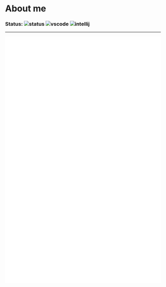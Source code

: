 # About me

### Status: ![status](https://api.statusbadges.me/badge/status/176052440070750210) ![vscode](https://api.statusbadges.me/badge/vscode/176052440070750210) ![intellij](https://api.statusbadges.me/badge/intellij/176052440070750210)
---
![Metrics](https://github.com/OpticFusion1/OpticFusion1/blob/main/github-metrics.svg)
